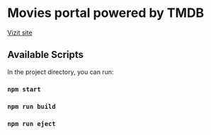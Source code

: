 # Movies portal powered by TMDB


[Vizit site](https://aston-tmdb-portal.vercel.app/)

## Available Scripts

In the project directory, you can run:

### `npm start`

### `npm run build`

### `npm run eject`
